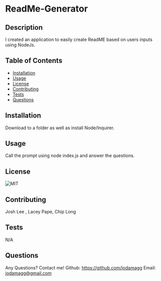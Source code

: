 # ReadMe-Generator 
  ## Description
  I created an application to easily create ReadME based on users inputs using NodeJs.
  ## Table of Contents
  - [Installation](#installation)
  - [Usage](#usage)
  - [License](#license)
  - [Contributing](#contributing)
  - [Tests](#tests)
  - [Questions](#questions)
  ## Installation
  Download to a folder as well as install Node/Inquirer.
  ## Usage
  Call the prompt using node index.js and answer the questions.
  ## License 

  ![MIT](https://img.shields.io/badge/LICENSE-MIT-blue) 

  ## Contributing
  Josh Lee , Lacey Pape, Chip Long
  ## Tests
  N/A
  ## Questions
  Any Questions? Contact me! Github: https://github.com/jodamagg Email: jodamagg@gmail.com